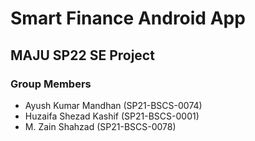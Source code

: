 # Smart Finance Android App

## MAJU SP22 SE Project

### Group Members

- Ayush Kumar Mandhan (SP21-BSCS-0074)
- Huzaifa Shezad Kashif (SP21-BSCS-0001)
- M. Zain Shahzad (SP21-BSCS-0078)